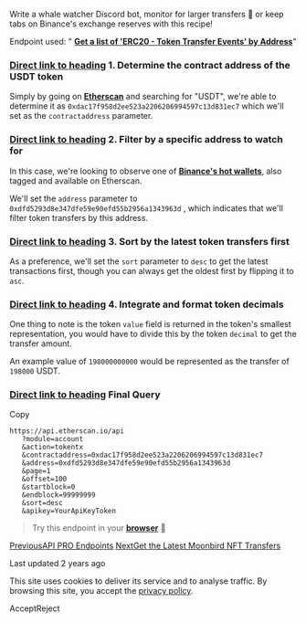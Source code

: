 Write a whale watcher Discord bot, monitor for larger transfers 🔀 or keep tabs on Binance's exchange reserves with this recipe!

Endpoint used: " [**Get a list of 'ERC20 - Token Transfer Events' by Address**](https://docs.etherscan.io/api-endpoints/accounts#get-a-list-of-erc20-token-transfer-events-by-address)"

### [Direct link to heading](https://docs.etherscan.io/recipes/get-all-usdt-transfers-from-binance\#id-1.-determine-the-contract-address-of-the-usdt-token)    1\. Determine the contract address of the USDT token

Simply by going on [**Etherscan**](https://etherscan.io/address/0xdac17f958d2ee523a2206206994597c13d831ec7) and searching for "USDT", we're able to determine it as `0xdac17f958d2ee523a2206206994597c13d831ec7` which we'll set as the `contractaddress` parameter.

### [Direct link to heading](https://docs.etherscan.io/recipes/get-all-usdt-transfers-from-binance\#id-2.-filter-by-a-specific-address-to-watch-for)    2\. Filter by a specific address to watch for

In this case, we're looking to observe one of [**Binance's hot wallets**](https://etherscan.io/address/0xdfd5293d8e347dfe59e90efd55b2956a1343963d), also tagged and available on Etherscan.

We'll set the `address` parameter to `0xdfd5293d8e347dfe59e90efd55b2956a1343963d` , which indicates that we'll filter token transfers by this address.

### [Direct link to heading](https://docs.etherscan.io/recipes/get-all-usdt-transfers-from-binance\#id-3.-sort-by-the-latest-token-transfers-first)    3\. Sort by the latest token transfers first

As a preference, we'll set the `sort` parameter to `desc` to get the latest transactions first, though you can always get the oldest first by flipping it to `asc`.

### [Direct link to heading](https://docs.etherscan.io/recipes/get-all-usdt-transfers-from-binance\#id-4.-integrate-and-format-token-decimals)    4\. Integrate and format token decimals

One thing to note is the token `value` field is returned in the token's smallest representation, you would have to divide this by the token `decimal` to get the transfer amount.

An example value of `198000000000` would be represented as the transfer of `198000` USDT.

### [Direct link to heading](https://docs.etherscan.io/recipes/get-all-usdt-transfers-from-binance\#final-query)    Final Query

Copy

```min-w-full inline-grid grid-cols-[auto_1fr] p-2 [count-reset:line]
https://api.etherscan.io/api
   ?module=account
   &action=tokentx
   &contractaddress=0xdac17f958d2ee523a2206206994597c13d831ec7
   &address=0xdfd5293d8e347dfe59e90efd55b2956a1343963d
   &page=1
   &offset=100
   &startblock=0
   &endblock=99999999
   &sort=desc
   &apikey=YourApiKeyToken
```

> Try this endpoint in your [**browser**](https://api.etherscan.io/api?module=account&action=tokentx&contractaddress=0xdac17f958d2ee523a2206206994597c13d831ec7&address=0xdfd5293d8e347dfe59e90efd55b2956a1343963d&page=1&offset=100&startblock=0&endblock=99999999&sort=desc&apikey=YourApiKeyToken) 🔗

[PreviousAPI PRO Endpoints](https://docs.etherscan.io/api-pro/api-pro) [NextGet the Latest Moonbird NFT Transfers](https://docs.etherscan.io/recipes/get-the-latest-moonbird-nft-transfers)

Last updated 2 years ago

This site uses cookies to deliver its service and to analyse traffic. By browsing this site, you accept the [privacy policy](https://policies.gitbook.com/privacy/cookies).

AcceptReject